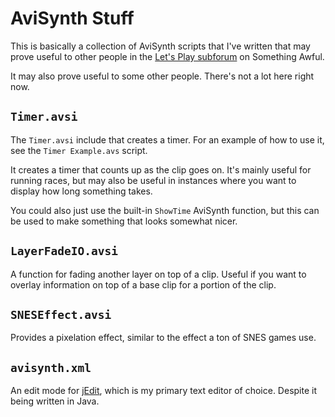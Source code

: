 AviSynth Stuff
==============

This is basically a collection of AviSynth scripts that I've written that may
prove useful to other people in the [Let's Play
subforum](http://forums.somethingawful.com/forumdisplay.php?forumid=191) on
Something Awful.

It may also prove useful to some other people. There's not a lot here right now.

`Timer.avsi`
------------

The `Timer.avsi` include that creates a timer. For an example of how to use it, 
see the `Timer Example.avs` script.

It creates a timer that counts up as the clip goes on. It's mainly useful for
running races, but may also be useful in instances where you want to display
how long something takes.

You could also just use the built-in `ShowTime` AviSynth function, but this can
be used to make something that looks somewhat nicer.

`LayerFadeIO.avsi`
------------------

A function for fading another layer on top of a clip. Useful if you want to
overlay information on top of a base clip for a portion of the clip.

`SNESEffect.avsi`
-----------------

Provides a pixelation effect, similar to the effect a ton of SNES games use.

`avisynth.xml`
--------------

An edit mode for [jEdit](http://www.jedit.org), which is my primary text editor
of choice. Despite it being written in Java.
